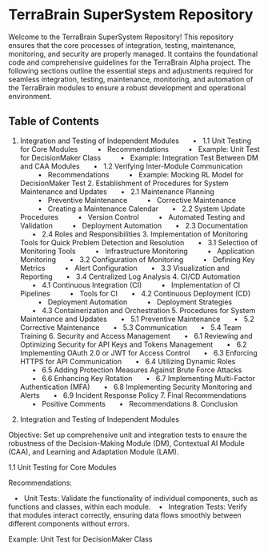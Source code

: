 # TerraBrain SuperSystem Repository
Welcome to the TerraBrain SuperSystem Repository! This repository ensures that the core processes of integration, testing, maintenance, monitoring, and security are properly managed. It contains the foundational code and comprehensive guidelines for the TerraBrain Alpha project. The following sections outline the essential steps and adjustments required for seamless integration, testing, maintenance, monitoring, and automation of the TerraBrain modules to ensure a robust development and operational environment.

## Table of Contents 
  1.	Integration and Testing of Independent Modules
      •   1.1 Unit Testing for Core Modules
         •   Recommendations
         •   Example: Unit Test for DecisionMaker Class
         •   Example: Integration Test Between DM and CAA Modules
      •   1.2 Verifying Inter-Module Communication
         •   Recommendations
         •   Example: Mocking RL Model for DecisionMaker Test
	2.	Establishment of Procedures for System Maintenance and Updates
      •   2.1 Maintenance Planning
         •   Preventive Maintenance
         •   Corrective Maintenance
         •   Creating a Maintenance Calendar
      •   2.2 System Update Procedures
         •   Version Control
         •   Automated Testing and Validation
         •   Deployment Automation
      •   2.3 Documentation
      •   2.4 Roles and Responsibilities
	3.	Implementation of Monitoring Tools for Quick Problem Detection and Resolution
      •   3.1 Selection of Monitoring Tools
         •   Infrastructure Monitoring
         •   Application Monitoring
      •   3.2 Configuration of Monitoring
         •   Defining Key Metrics
         •   Alert Configuration
      •   3.3 Visualization and Reporting
      •   3.4 Centralized Log Analysis
	4.	CI/CD Automation
      •   4.1 Continuous Integration (CI)
         •   Implementation of CI Pipelines
         •   Tools for CI
      •   4.2 Continuous Deployment (CD)
         •   Deployment Automation
         •   Deployment Strategies
      •   4.3 Containerization and Orchestration
	5.	Procedures for System Maintenance and Updates
      •   5.1 Preventive Maintenance
      •   5.2 Corrective Maintenance
      •   5.3 Communication
      •   5.4 Team Training
	6.	Security and Access Management
      •   6.1 Reviewing and Optimizing Security for API Keys and Tokens Management
      •   6.2 Implementing OAuth 2.0 or JWT for Access Control
      •   6.3 Enforcing HTTPS for API Communication
      •   6.4 Utilizing Dynamic Roles
      •   6.5 Adding Protection Measures Against Brute Force Attacks
      •   6.6 Enhancing Key Rotation
      •   6.7 Implementing Multi-Factor Authentication (MFA)
      •   6.8 Implementing Security Monitoring and Alerts
      •   6.9 Incident Response Policy
	7.	Final Recommendations
      •   Positive Comments
      •   Recommendations
	8.	Conclusion

1. Integration and Testing of Independent Modules

Objective: Set up comprehensive unit and integration tests to ensure the robustness of the Decision-Making Module (DM), Contextual AI Module (CAA), and Learning and Adaptation Module (LAM).

1.1 Unit Testing for Core Modules

Recommendations:

   •   Unit Tests: Validate the functionality of individual components, such as functions and classes, within each module.
   •   Integration Tests: Verify that modules interact correctly, ensuring data flows smoothly between different components without errors.

Example: Unit Test for DecisionMaker Class
